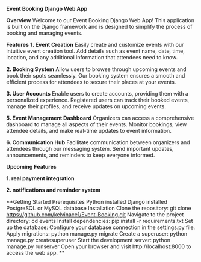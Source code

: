 
**Event Booking Django Web App**

**Overview**
Welcome to our Event Booking Django Web App! This application is built on the Django framework and is designed to simplify the process of booking and managing events.

**Features**
**1. Event Creation**
Easily create and customize events with our intuitive event creation tool. Add details such as event name, date, time, location, and any additional information that attendees need to know.

**2. Booking System**
Allow users to browse through upcoming events and book their spots seamlessly. Our booking system ensures a smooth and efficient process for attendees to secure their places at your events.

**3. User Accounts**
Enable users to create accounts, providing them with a personalized experience. Registered users can track their booked events, manage their profiles, and receive updates on upcoming events.

**5. Event Management Dashboard**
Organizers can access a comprehensive dashboard to manage all aspects of their events. Monitor bookings, view attendee details, and make real-time updates to event information.

**6. Communication Hub**
Facilitate communication between organizers and attendees through our messaging system. Send important updates, announcements, and reminders to keep everyone informed.

**Upcoming Features**

**1. real payment integration**

**2. notifications and reminder system**

**Getting Started
Prerequisites
Python installed
Django installed
PostgreSQL or MySQL database
Installation
Clone the repository: git clone https://github.com/kelvinace1/Event-Booking.git
Navigate to the project directory: cd events
Install dependencies: pip install -r requirements.txt
Set up the database: Configure your database connection in the settings.py file.
Apply migrations: python manage.py migrate
Create a superuser: python manage.py createsuperuser
Start the development server: python manage.py runserver
Open your browser and visit http://localhost:8000 to access the web app.
**
